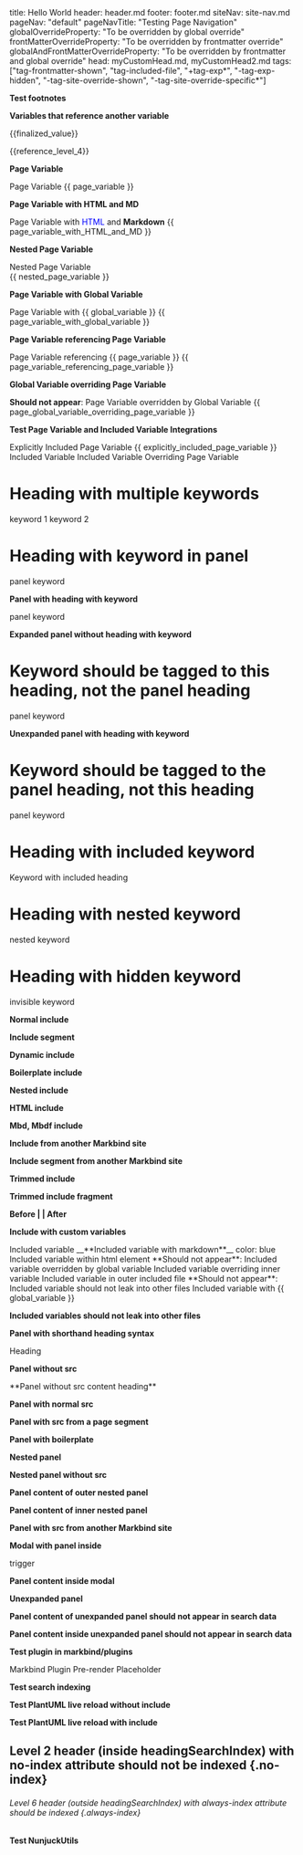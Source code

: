 <frontmatter>
title: Hello World
header: header.md
footer: footer.md
siteNav: site-nav.md
pageNav: "default"
pageNavTitle: "Testing Page Navigation"
globalOverrideProperty: "To be overridden by global override"
frontMatterOverrideProperty: "To be overridden by frontmatter override"
globalAndFrontMatterOverrideProperty: "To be overridden by frontmatter and global override"
head: myCustomHead.md, myCustomHead2.md
tags: ["tag-frontmatter-shown", "tag-included-file", "+tag-exp*", "-tag-exp-hidden", "-tag-site-override-shown", "-tag-site-override-specific*"]
</frontmatter>

<div class="website-content">

**Test footnotes**

<include src="testFootnotes.md" />

**Variables that reference another variable**

{{finalized_value}}

{{reference_level_4}}

**Page Variable**

<variable name="page_variable">Page Variable</variable>
{{ page_variable }}

**Page Variable with HTML and MD**

<variable name="page_variable_with_HTML_and_MD">Page Variable with <span style="color: blue;">HTML</span> and **Markdown**</variable>
{{ page_variable_with_HTML_and_MD }}

**Nested Page Variable**

<div>
  <span>
    <variable name="nested_page_variable">Nested Page Variable</variable>
  </span>
</div>
{{ nested_page_variable }}

**Page Variable with Global Variable**

<variable name="page_variable_with_global_variable">Page Variable with {{ global_variable }}</variable>
{{ page_variable_with_global_variable }}

**Page Variable referencing Page Variable**

<variable name="page_variable_referencing_page_variable">Page Variable referencing {{ page_variable }}</variable>
{{ page_variable_referencing_page_variable }}

**Global Variable overriding Page Variable**

<variable name="page_global_variable_overriding_page_variable">**Should not appear**: Page Variable overridden by Global Variable</variable>
{{ page_global_variable_overriding_page_variable }}

**Test Page Variable and Included Variable Integrations**

<variable name="explicitly_included_page_variable">Explicitly Included Page Variable</variable>
<include src="testPageVariablesInInclude.md">
  <variable name="explicitly_included_page_variable">{{ explicitly_included_page_variable }}</variable>
  <variable name="included_variable">Included Variable</variable>
  <variable name="included_variable_overriding_page_variable">Included Variable Overriding Page Variable</variable>
</include>

# Heading with multiple keywords
<span class="keyword">keyword 1</span>
<span class="keyword">keyword 2</span>

# Heading with keyword in panel
<panel header="Panel with keyword" expanded>
  <span class="keyword">panel keyword</span>
</panel>

**Panel with heading with keyword**

<panel header="# Panel with heading" expanded>
  <span class="keyword">panel keyword</span>
</panel>

**Expanded panel without heading with keyword**

<panel header="# Panel without heading with keyword" expanded>

  # Keyword should be tagged to this heading, not the panel heading
  <span class="keyword">panel keyword</span>
</panel>

**Unexpanded panel with heading with keyword**
<panel header="# Panel with heading with keyword">

  # Keyword should be tagged to the panel heading, not this heading
  <span class="keyword">panel keyword</span>
</panel>

# Heading with included keyword
<include src="testKeyword.md" />

<include src="testKeywordHeading.md" />
<span class="keyword">Keyword with included heading</span>

# Heading with nested keyword
<div>
  <div>
    <div>
      <span class="keyword">nested keyword</span>
    </div>
  </div>
</div>

# Heading with hidden keyword
<span class="keyword d-none">invisible keyword</span>

<include src="testTags.md" />

**Normal include**

<include src="requirements/EstablishingRequirements.md" />

**Include segment**

<include src="requirements/EstablishingRequirements.md#preview" />

**Dynamic include**

<include src="requirements/SpecifyingRequirements.md" name="Dynamic Include" dynamic />

**Boilerplate include**

<include src="requirements/boilerTest.md" name="Boilerplate Referencing" boilerplate />

<include src="requirements/notInside.md" name="Referencing specified path in boilerplate" boilerplate="folder/inside.md" dynamic/>

**Nested include**

<include src="requirements/nestedInclude.md" />

**HTML include**

<include src="testInclude.html" />

**Mbd, Mbdf include**

<include src="testIncludeMbd.mbd" />
<include src="testIncludeMbdf.mbdf" />

**Include from another Markbind site**

<include src="sub_site/index.md" />
<include src="sub_site/testReuse.md" />

**Include segment from another Markbind site**

<include src="sub_site/testReuse.md#imageTest" />

**Trimmed include** 

**<include src="testTrimInclude.md" trim inline />**

**Trimmed include fragment**

**Before | <include src="testTrimIncludeFragment.mbdf#fragment" trim inline /> | After**

**Include with custom variables**

<include src="testIncludeVariables.md" var-included_variable_as_include_attribute="Included variable as include attribute">
  <variable name="included_variable">Included variable</variable>
  <variable name="included_variable_with_markdown">__**Included variable with markdown**__</variable>
  <variable name="included_variable_as_attribute">color: blue</variable>
  <variable name="included_variable_as_html_element"><span>Included variable within html element</span></variable>
  <variable name="global_variable_overriding_included_variable">**Should not appear**: Included variable overridden by global variable</variable>
  <variable name="included_variable_inner_overridden">Included variable overriding inner variable</variable>
  <variable name="included_variable_in_outer_included_file">Included variable in outer included file</variable>
  <variable name="included_variable_should_not_leak">**Should not appear**: Included variable should not leak into other files</variable>
  <variable name="included_variable_with_global_variable">Included variable with {{ global_variable }}</variable>
</include>

**Included variables should not leak into other files**

<include src="testIncludeVariableLeak.md" />

**Panel with shorthand heading syntax**

<panel>
    <span heading>
        Heading
    </span>
</panel>

**Panel without src**

<panel header="## Panel without src header" expanded>
<markdown>
**Panel without src content heading**
</markdown> 
</panel>

**Panel with normal src**

<panel header="## Panel with normal src header" src="testPanels/PanelNormalSource.md" expanded>
</panel>    

**Panel with src from a page segment**

<panel header="## Panel with src from a page segment header" src="testPanels/PanelSourceContainsSegment.md#segment" expanded>
</panel>

**Panel with boilerplate**

<panel header="## Boilerplate referencing" src="testPanels/boilerTestPanel.md"  boilerplate expanded>
</panel>

<panel header="## Referencing specified path in boilerplate" src="testPanels/notInside.md" boilerplate="folder/panelBoilerplate.md" expanded>
</panel>

**Nested panel**

<panel header="## Outer nested panel" src="testPanels/NestedPanel.md" expanded>
</panel>

**Nested panel without src**

<panel header="## Outer nested panel without src" expanded>

  **Panel content of outer nested panel**

  <panel header="## Inner panel header without src" expanded>
  
  **Panel content of inner nested panel**

  </panel>
</panel>

**Panel with src from another Markbind site**

<panel header="## Panel with src from another Markbind site header" src="sub_site/index.md" expanded>
</panel>
<panel header="## Panel with src from another Markbind site header" src="sub_site/testReuse.md" expanded>
</panel>
</div>

**Modal with panel inside**

<trigger for="modal-with-panel">trigger</trigger>

<modal header="modal title with panel inside" id="modal-with-panel">
  <panel header="## Panel inside modal" expanded>
  
  **Panel content inside modal**

  </panel>
</modal>

**Unexpanded panel**

<panel header="## Unexpanded panel header">

  **Panel content of unexpanded panel should not appear in search data**

  <panel header="## Panel header inside unexpanded panel should not appear in search data" expanded>
  
  **Panel content inside unexpanded panel should not appear in search data**

  </panel>
</panel>

**Test plugin in markbind/plugins**

<div id="test-markbind-plugin">
  Markbind Plugin Pre-render Placeholder
</div>

**Test search indexing**

**Test PlantUML live reload without include**
<puml src="diagrams/activity.puml" alt="activity diagram" />

**Test PlantUML live reload with include**
<include src="testPlantUML.md" />

## Level 2 header (inside headingSearchIndex) with no-index attribute should not be indexed {.no-index}

###### Level 6 header (outside headingSearchIndex) with always-index attribute should be indexed {.always-index}

**Test NunjuckUtils**

<include src="testNunjuckUtils.md" />